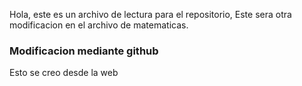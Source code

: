 Hola, este es un archivo de lectura para el repositorio,
Este sera otra modificacion en el archivo de matematicas.

### Modificacion mediante github
Esto se creo desde la web
